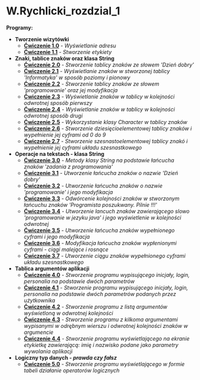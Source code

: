# W.Rychlicki_rozdzial_1
**Programy:**
* **Tworzenie wizytówki**
    * **[Ćwiczenie 1.0](https://drive.google.com/file/d/10xQwAQX1932_Mu7CKKA5fiIgaBeDIx5g/view?usp=sharing)** _- Wyświetlanie adresu_
    * **[Ćwiczenie 1.1]()** _- Stworzenie etykiety_
* **Znaki, tablice znaków oraz klasa String**
    * **[Ćwiczenie 2.0]()** _- Stworzenie tablicy znaków ze słowem 'Dzień dobry'_
    * **[Ćwiczenie 2.1]()** _- Wyświetlanie znaków w stworzonej tablicy 'Informatyka' w sposób poziomy i pionowy_
    * **[Ćwiczenie 2.2]()** _- Stworzenie tablicy znaków ze słowem 'programowanie' oraz jej modyfikacja_
    * **[Ćwiczenie 2.3]()** _- Wyświetlanie znaków w tablicy w kolejności odwrotnej sposób pierwszy_
    * **[Ćwiczenie 2.4]()** _- Wyświetlanie znaków w tablicy w kolejności odwrotnej sposób drugi_ 
    * **[Ćwiczenie 2.5]()** _- Wykorzystanie klasy Character w tablicy znaków_
    * **[Ćwiczenie 2.6]()** _- Stworzenie dziesięcioelementowej tablicy znaków i wypełnienie jej cyframi od 0 do 9_
    * **[Ćwiczenie 2.7]()** _- Stworzenie szesnastoelementowej tablicy znakó i wypełnienie jej cyframi układu szesnastkowego_
* **Operacje na tekstach - klasa String**
    * **[Ćwiczenie 3.0]()** _- Metody klasy String na podstawie łańcucha znaków 'zadania z programowania'_
    * **[Ćwiczenie 3.1]()** _- Utworzenie łańcucha znaków o nazwie 'Dzień dobry'_
    * **[Ćwiczenie 3.2]()** _- Utworzenie łańcucha znaków o nazwie 'programowanie' i jego modyfikacja_
    * **[Ćwiczenie 3.3]()** _- Odwórcenie kolejności znaków w stworzonym łańcuchu znaków 'Programista poszukwany. Pilnie !!!'_
    * **[Ćwiczenie 3.4]()** _- Utworzenie lancuch znaków zawierającego slowo 'programowanie w jezyku java' i jego wyświetlenie w kolejności odwrotnej_
    * **[Ćwiczenie 3.5]()** _- Utworzenie łańcucha znaków wypełnionego cyframi i jego modyfikacja_
    * **[Ćwiczenie 3.6]()** _- Modyfikacja łańcucha znaków wypłenionymi cyframi - ciągi malejące i rosnące_
    * **[Ćwiczenie 3.7]()** _- Utworzenie ciągu znaków wypełnionego cyframi układu szesnastkowego_
* **Tablica argumentów aplikacji**
    * **[Ćwiczenie 4.0]()** _- Stworzenie programu wypisującego inicjały, login, personalia na podstawie dwóch parametrów_ 
    * **[Ćwiczenie 4.1]()** _- Stworzenie programu wypisującego inicjały, login, personalia na podstawie dwóch parametrów podanych przez użytkownika_
    * **[Ćwiczenie 4.2]()** _- Stworzenie programu z listą argumentów wyświetloną w odwrotnej kolejności_
    * **[Ćwiczenie 4.3]()** _- Stworzenie programu z kilkoma argumentami wypisanymi w odrębnym wierszu i odwrotnej kolejności znaków w argumencie_ 
    * **[Ćwiczenie 4.4]()** _- Stworzenie programu wyświetlającego na ekranie etykietkę zawierającą: imię i nazwisko podane jako parametry wywolania aplikacji_
* **Logiczny typ danych - _prawda czy fałsz_**
    * **[Ćwiczenie 5.0]()** _- Stworzenie programu wyświetlającego w formie tabeli działanie operatorów logicznych_
